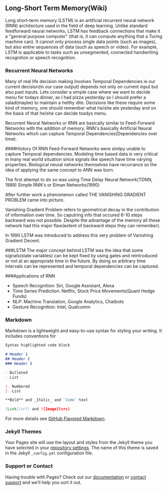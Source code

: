 ## Long-Short Term Memory(Wiki)

Long short-term memory (LSTM) is an artificial recurrent neural network (RNN) architecture used in the field of deep learning. Unlike standard feedforward neural networks, LSTM has feedback connections that make it a "general purpose computer" (that is, it can compute anything that a Turing machine can). It cannot only process single data points (such as images), but also entire sequences of data (such as speech or video). For example, LSTM is applicable to tasks such as unsegmented, connected handwriting recognition or speech recognition.

### Recurrent Neural Networks
Many of real life decision making involves Temporal Dependencies ie our current decision(in our case output) depends not only on current input but also past inputs. Lets consider a simple case where we want to decide menu for todays dinner, as I had pizza yesterday so I should prefer a salad(maybe) to maintain a helthy dite. Decisions like these require some kind of memory, one should remember what he/she ate yesterday and on the basis of that he/she can decide toadys menu.

Recurrent Neural Networks or RNN are basically similar to Feed-Forward Networks with the addition of memory. 
RNN's basically Artificial Neural Networks which can capture Temporal Dependencies(Dependencies over time).

####History Of RNN
Feed-Forward Networks were simlpy unable to capture Temporal dependencies. Modeling time based data is very critical in many real world situation since signals like speech have time varying properties. Biological neural networks themselves have recurrance so the idea of applying the same concept to ANN was born. 

The first attempt to do so was using Time Delay Neural Network(TDNN, 1989)
Simple RNN's or Elman Networks(1990) 

After further work a phenomenon called THE VANISHING GRADIENT PROBLEM came into picture.

Vanishing Gradient Problem refers to geometrical decay in the contribution of information over time. So caputring info that occured 6-10 steps backward was not possible. Despite the advantage of the memory all these network had this major flaw(extent of backward steps they can remember).

In 1990 LSTM was introduced to address this very problem of Vanishing Gradient Decent.

###LSTM
The major concept behind LSTM was the idea that some signals(state variables) can be kept fixed by using gates and reintroduced or not at an appropriate time in the future. By doing so arbitrary time intervals can be represented and temporal dependencies can be captured.

###Applications of RNN
* Speech Recognition: Siri, Google Assistant, Alexa
* Time Series Prediction: Netflix, Stock Price Movements(Quant Hedge Funds)
* NLP: Machine Translation, Google Analytics, Chatbots
* Gesture Recognition: Intel, Qualcomm
### Markdown

Markdown is a lightweight and easy-to-use syntax for styling your writing. It includes conventions for

```markdown
Syntax highlighted code block

# Header 1
## Header 2
### Header 3

- Bulleted
- List

1. Numbered
2. List

**Bold** and _Italic_ and `Code` text

[Link](url) and ![Image](src)
```

For more details see [GitHub Flavored Markdown](https://guides.github.com/features/mastering-markdown/).

### Jekyll Themes

Your Pages site will use the layout and styles from the Jekyll theme you have selected in your [repository settings](https://github.com/heisenbuug/Testing/settings). The name of this theme is saved in the Jekyll `_config.yml` configuration file.

### Support or Contact

Having trouble with Pages? Check out our [documentation](https://help.github.com/categories/github-pages-basics/) or [contact support](https://github.com/contact) and we’ll help you sort it out.

